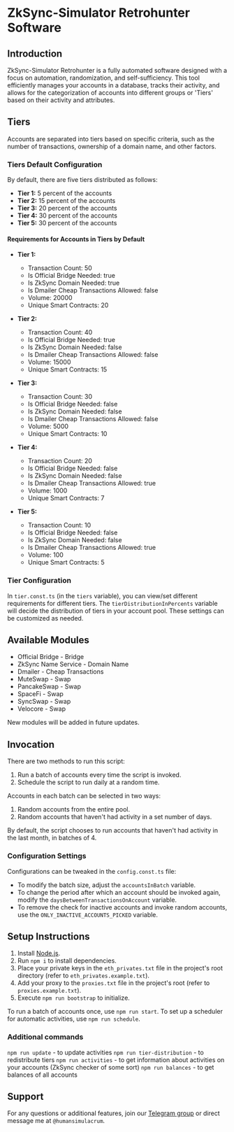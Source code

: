 # ZkSync-Simulator Retrohunter Software

## Introduction
ZkSync-Simulator Retrohunter is a fully automated software designed with a focus on automation, randomization, and self-sufficiency. This tool efficiently manages your accounts in a database, tracks their activity, and allows for the categorization of accounts into different groups or 'Tiers' based on their activity and attributes.

## Tiers

Accounts are separated into tiers based on specific criteria, such as the number of transactions, ownership of a domain name, and other factors.

### Tiers Default Configuration

By default, there are five tiers distributed as follows:

- **Tier 1:** 5 percent of the accounts
- **Tier 2:** 15 percent of the accounts
- **Tier 3:** 20 percent of the accounts
- **Tier 4:** 30 percent of the accounts
- **Tier 5:** 30 percent of the accounts

#### Requirements for Accounts in Tiers by Default

- **Tier 1:**
  - Transaction Count: 50
  - Is Official Bridge Needed: true
  - Is ZkSync Domain Needed: true
  - Is Dmailer Cheap Transactions Allowed: false
  - Volume: 20000
  - Unique Smart Contracts: 20

- **Tier 2:**
  - Transaction Count: 40
  - Is Official Bridge Needed: true
  - Is ZkSync Domain Needed: false
  - Is Dmailer Cheap Transactions Allowed: false
  - Volume: 15000
  - Unique Smart Contracts: 15

- **Tier 3:**
  - Transaction Count: 30
  - Is Official Bridge Needed: false
  - Is ZkSync Domain Needed: false
  - Is Dmailer Cheap Transactions Allowed: false
  - Volume: 5000
  - Unique Smart Contracts: 10

- **Tier 4:**
  - Transaction Count: 20
  - Is Official Bridge Needed: false
  - Is ZkSync Domain Needed: false
  - Is Dmailer Cheap Transactions Allowed: true
  - Volume: 1000
  - Unique Smart Contracts: 7

- **Tier 5:**
  - Transaction Count: 10
  - Is Official Bridge Needed: false
  - Is ZkSync Domain Needed: false
  - Is Dmailer Cheap Transactions Allowed: true
  - Volume: 100
  - Unique Smart Contracts: 5

### Tier Configuration

In `tier.const.ts` (in the `tiers` variable), you can view/set different requirements for different tiers. The `tierDistributionInPercents` variable will decide the distribution of tiers in your account pool. These settings can be customized as needed.

## Available Modules

- Official Bridge - Bridge
- ZkSync Name Service - Domain Name
- Dmailer - Cheap Transactions
- MuteSwap - Swap
- PancakeSwap - Swap
- SpaceFi - Swap
- SyncSwap - Swap
- Velocore - Swap

New modules will be added in future updates.

## Invocation

There are two methods to run this script:

1. Run a batch of accounts every time the script is invoked.
2. Schedule the script to run daily at a random time.

Accounts in each batch can be selected in two ways:

1. Random accounts from the entire pool.
2. Random accounts that haven't had activity in a set number of days.

By default, the script chooses to run accounts that haven't had activity in the last month, in batches of 4.

### Configuration Settings

Configurations can be tweaked in the `config.const.ts` file:

- To modify the batch size, adjust the `accountsInBatch` variable.
- To change the period after which an account should be invoked again, modify the `daysBetweenTransactionsOnAccount` variable.
- To remove the check for inactive accounts and invoke random accounts, use the `ONLY_INACTIVE_ACCOUNTS_PICKED` variable.

## Setup Instructions

1. Install [Node.js](https://nodejs.org/en/download).
2. Run `npm i` to install dependencies.
3. Place your private keys in the `eth_privates.txt` file in the project's root directory (refer to `eth_privates.example.txt`).
4. Add your proxy to the `proxies.txt` file in the project's root (refer to `proxies.example.txt`).
5. Execute `npm run bootstrap` to initialize.

To run a batch of accounts once, use `npm run start`. To set up a scheduler for automatic activities, use `npm run schedule`.

### Additional commands
`npm run update` - to update activities 
`npm run tier-distribution` - to redistribute tiers 
`npm run activities` - to get information about activities on your accounts (ZkSync checker of some sort)
`npm run balances` - to get balances of all accounts


## Support

For any questions or additional features, join our [Telegram group](https://t.me/usersimulating) or direct message me at `@humansimulacrum`.